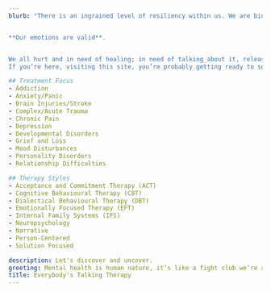 ```yaml
---
blurb: "There is an ingrained level of resiliency within us. We are biologically wired to keep surviving through the toughest possibilities life may throw our way. Often these experiences cause us to feel as if we are broken, weak, and in need of fixing. We often bottle up our emotions and inner voice with fear of being judged, discriminated, or shamed.


**Our emotions are valid**. 


We all hurt and in need of healing; in need of talking about it, releasing it, acknowledging and accepting it— that’s human nature! 
If you’re here, visiting this site, you’re probably getting ready to seek support through moments of struggle and ready to change your current ways of thinking, feeling, and being. **What strength!**"

## Treatment Focus
- Addiction
- Anxiety/Panic
- Brain Injuries/Stroke
- Complex/Acute Trauma
- Chronic Pain
- Depression
- Developmental Disorders
- Grief and Loss
- Mood Disturbances
- Personality Disorders
- Relationship Difficulties

## Therapy Styles 
- Acceptance and Commitment Therapy (ACT)
- Cognitive Behavioural Therapy (CBT)
- Dialectical Behavioural Therapy (DBT)
- Emotionally Focused Therapy (EFT)
- Internal Family Systems (IFS)
- Neuropsychology
- Narrative
- Person-Centered 
- Solution Focused

description: Let's discover and uncover.
greeting: Mental health is human nature, it’s like a fight club we’re all born into.
title: Everybody's Talking Therapy
---
```




